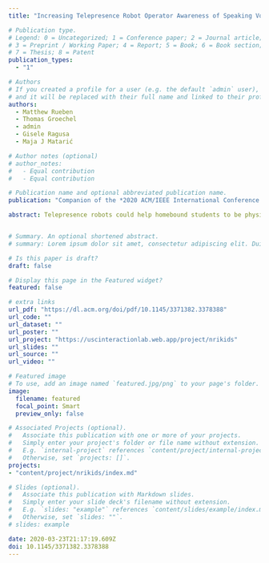 ```yaml
---
title: "Increasing Telepresence Robot Operator Awareness of Speaking Volume Appropriateness: Initial Model Development"

# Publication type.
# Legend: 0 = Uncategorized; 1 = Conference paper; 2 = Journal article;
# 3 = Preprint / Working Paper; 4 = Report; 5 = Book; 6 = Book section;
# 7 = Thesis; 8 = Patent
publication_types:
  - "1"

# Authors
# If you created a profile for a user (e.g. the default `admin` user), write the username (folder name) here
# and it will be replaced with their full name and linked to their profile.
authors:
  - Matthew Rueben
  - Thomas Groechel
  - admin
  - Gisele Ragusa
  - Maja J Matarić

# Author notes (optional)
# author_notes:
#   - Equal contribution
#   - Equal contribution

# Publication name and optional abbreviated publication name.
publication: "Companion of the *2020 ACM/IEEE International Conference on Human-Robot Interaction*"

abstract: Telepresence robots could help homebound students to be physically embodied and socially connected in the classroom. However, most telepresence robots do not provide their operators with information about whether their speaking volume is appropriate in the remote context. We are investigating how operators could benefit from live feedback about speaking volume appropriateness as part of our ongoing research on using remote presence robots to improve education and social connectedness for students experiencing extended absences from school. This preliminary report describes (1) the development of a model of speaking volume appropriateness to provide this feedback,(2) implementation of a feedback element in the operator's user interface, and (3) plans for long-term deployment to assess impacts on the social and educational experience of homebound high school students.


# Summary. An optional shortened abstract.
# summary: Lorem ipsum dolor sit amet, consectetur adipiscing elit. Duis posuere tellus ac convallis placerat. Proin tincidunt magna sed ex sollicitudin condimentum.

# Is this paper is draft?
draft: false

# Display this page in the Featured widget?
featured: false

# extra links
url_pdf: "https://dl.acm.org/doi/pdf/10.1145/3371382.3378388"
url_code: ""
url_dataset: ""
url_poster: ""
url_project: "https://uscinteractionlab.web.app/project/nrikids"
url_slides: ""
url_source: ""
url_video: ""

# Featured image
# To use, add an image named `featured.jpg/png` to your page's folder.
image:
  filename: featured
  focal_point: Smart
  preview_only: false

# Associated Projects (optional).
#   Associate this publication with one or more of your projects.
#   Simply enter your project's folder or file name without extension.
#   E.g. `internal-project` references `content/project/internal-project/index.md`.
#   Otherwise, set `projects: []`.
projects:
- "content/project/nrikids/index.md"

# Slides (optional).
#   Associate this publication with Markdown slides.
#   Simply enter your slide deck's filename without extension.
#   E.g. `slides: "example"` references `content/slides/example/index.md`.
#   Otherwise, set `slides: ""`.
# slides: example

date: 2020-03-23T21:17:19.609Z
doi: 10.1145/3371382.3378388
---
```


<!-- {{% callout note %}}
Click the *Cite* button above to demo the feature to enable visitors to import publication metadata into their reference management software.
{{% /callout %}}

{{% callout note %}}
Create your slides in Markdown - click the *Slides* button to check out the example.
{{% /callout %}}

Supplementary notes can be added here, including [code, math, and images](https://wowchemy.com/docs/writing-markdown-latex/). -->
